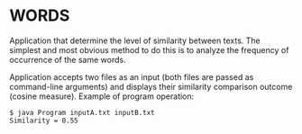 # WORDS

Application that determine the level of similarity between texts.
The simplest and most obvious method to do this is to analyze the frequency of occurrence of the same words.

Application accepts two files as an input (both files are passed as command-line arguments) and displays their similarity comparison outcome (cosine measure).
Example of program operation:

```
$ java Program inputA.txt inputB.txt
Similarity = 0.55
```
